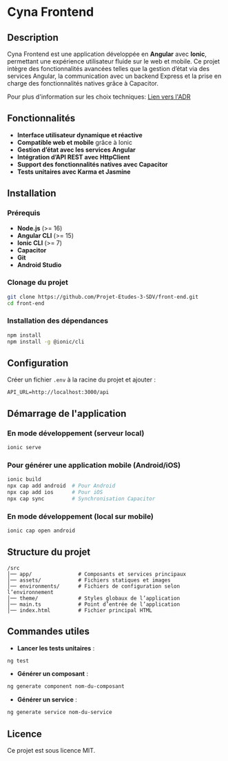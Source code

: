 # Cyna Frontend

## Description
Cyna Frontend est une application développée en **Angular** avec **Ionic**, permettant une expérience utilisateur fluide sur le web et mobile. Ce projet intègre des fonctionnalités avancées telles que la gestion d’état via des services Angular, la communication avec un backend Express et la prise en charge des fonctionnalités natives grâce à Capacitor.

Pour plus d'information sur les choix techniques: [Lien vers l'ADR](https://docs.google.com/document/d/1OJUJT8L6kMOkODMvTOcP804j4Fnr7aTYvJ7xJxkM40U/edit?usp=sharing)

## Fonctionnalités
- **Interface utilisateur dynamique et réactive**
- **Compatible web et mobile** grâce à Ionic
- **Gestion d’état avec les services Angular**
- **Intégration d’API REST avec HttpClient**
- **Support des fonctionnalités natives avec Capacitor**
- **Tests unitaires avec Karma et Jasmine**

## Installation

### Prérequis
- **Node.js** (>= 16)
- **Angular CLI** (>= 15)
- **Ionic CLI** (>= 7)
- **Capacitor**
- **Git**
- **Android Studio**

### Clonage du projet
```bash
git clone https://github.com/Projet-Etudes-3-SDV/front-end.git
cd front-end
```

### Installation des dépendances
```bash
npm install
npm install -g @ionic/cli
```

## Configuration
Créer un fichier `.env` à la racine du projet et ajouter :
```env
API_URL=http://localhost:3000/api
```

## Démarrage de l'application

### En mode développement (serveur local)
```bash
ionic serve
```

### Pour générer une application mobile (Android/iOS)
```bash
ionic build
npx cap add android  # Pour Android
npx cap add ios      # Pour iOS
npx cap sync         # Synchronisation Capacitor
```

### En mode développement (local sur mobile)
```bash
ionic cap open android
```

## Structure du projet
```
/src
│── app/               # Composants et services principaux
│── assets/            # Fichiers statiques et images
│── environments/      # Fichiers de configuration selon l’environnement
│── theme/             # Styles globaux de l’application
│── main.ts            # Point d’entrée de l’application
│── index.html         # Fichier principal HTML
```

## Commandes utiles
- **Lancer les tests unitaires** :
```bash
ng test
```
- **Générer un composant** :
```bash
ng generate component nom-du-composant
```
- **Générer un service** :
```bash
ng generate service nom-du-service
```

## Licence
Ce projet est sous licence MIT.
